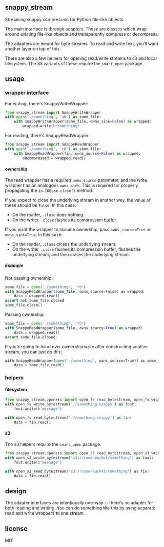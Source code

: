 ## snappy_stream

Streaming snappy compression for Python file-like objects.

The main interface is through adapters.  These are classes which wrap around existing file-like objects and transparently compress or decompress.

The adapters are meant for byte streams.  To read and write text, you'll want another layer on top of this.

There are also a few helpers for opening read/write streams to s3 and local filesystem.  The S3 variants of these require the `smart_open` package.

## usage
### wrapper interface

For writing, there's SnappyWriteWrapper:
```python
from snappy_stream import SnappyWriteWrapper
with open('./something', 'wb') as some_file:
    with SnappyWriteWrapper(some_file, owns_sink=False) as wrapped:
        wrapped.write(b"something)
```

For reading, there's SnappyReadWrapper:
```python
from snappy_stream import SnappyReadWrapper
with open('./something', 'rb') as some_file:
    with SnappyReadWrapper(fin, owns_source=False) as wrapped:
        decompressed = wrapped.read()
```

#### ownership
The read wrapper has a required `owns_source` parameter, and the write wrapper has an analogous `owns_sink`.  This is required for properly propagating the `io.IOBase.close()` method.

If you expect to close the underlying stream in another way, the value of these should be `False`.  In this case:
* On the reader, `.close` does nothing.
* On the writer, `.close` flushes its compression buffer.

If you want the wrapper to assume ownership, pass `owns_source=True` or `owns_sink=True`.  In this case:
* On the reader, `.close` closes the underlying stream.
* On the writer, `.close` flushes its compression buffer, flushes the underlying stream, and then closes the underlying stream.

##### Example
Not passing ownership:
```python
some_file = open('./something', 'rb')
with SnappyReadWrapper(some_file, owns_source=False) as wrapped:
    data = wrapped.read()
assert not some_file.closed
some_file.close()
```

Passing ownership:
``` python
some_file = open('./something', 'rb')
with SnappyReadWrapper(some_file, owns_source=True) as wrapped:
    data = wrapped.read()
assert some_file.closed
```

If you're going to hand over ownership write after constructing another stream, you can just do this:
``` python
with SnappyReadWrapper(open('./something', owns_source=True)) as some_file:
    data = some_file.read()
```

### helpers

#### filesystem
```python
from snappy_stream.openers import open_fs_read_bytestream, open_fs_write_bytestream
with open_fs_write_bytestream('./something.snappy') as fout:
    fout.write(b"message")

with open_fs_read_bytestream('./something.snappy') as fin:
    data = fin.read()
```

#### s3
The s3 helpers require the `smart_open` package.
```python
from snappy_stream.openers import open_s3_read_bytestream, open_s3_write_bytestream
with open_s3_write_bytestream('s3://some-bucket/something') as fout:
    fout.write(b"message")

with open_s3_read_bytestream('s3://some-bucket/something') as fin:
    data = fin.read()
```

## design
The adapter interfaces are intentionally one-way -- there's no adapter for both reading and writing.  You can do something like this by using separate read and write wrappers to one stream.


## license

MIT

